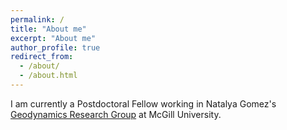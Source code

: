 ```yaml
---
permalink: /
title: "About me"
excerpt: "About me"
author_profile: true
redirect_from: 
  - /about/
  - /about.html
---
```


I am currently a Postdoctoral Fellow working in Natalya Gomez's 
[Geodynamics Research Group](https://www.natalyagomez.com "Geodynamics Research Group") 
at McGill University. 
